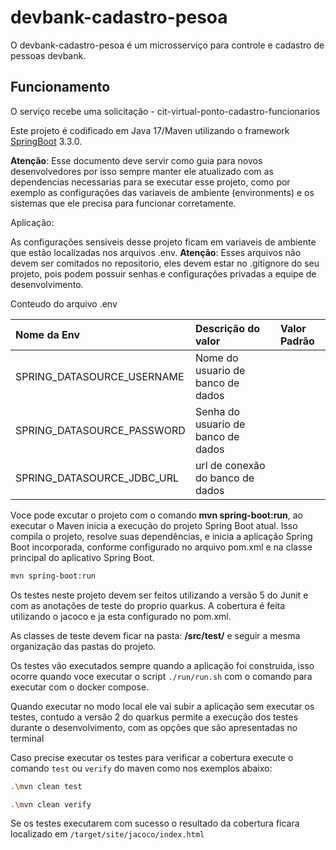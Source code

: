 # devbank-cadastro-pesoa

O devbank-cadastro-pesoa é um microsserviço para controle e cadastro de pessoas devbank.

## Funcionamento

O serviço recebe uma solicitação 
    - cit-virtual-ponto-cadastro-funcionarios

Este projeto é codificado em Java 17/Maven utilizando o framework [SpringBoot](<https://spring.io/>) 3.3.0.

**Atenção**: Esse documento deve servir como guia para novos desenvolvedores por isso sempre manter ele atualizado com as dependencias necessarias para se executar esse projeto, 
como por exemplo as configurações das variaveis de ambiente (environments) e os sistemas que ele precisa para funcionar corretamente.

Aplicação: 

As configurações sensiveis desse projeto ficam em variaveis de ambiente que estão localizadas nos arquivos .env.
**Atenção**: Esses arquivos não devem ser comitados no repositorio, eles devem estar no .gitignore do seu projeto, pois podem possuir senhas 
e configurações privadas a equipe de desenvolvimento.

Conteudo do arquivo .env

| Nome da Env                 | Descrição do valor                               | Valor Padrão                                                        |
|:----------------------------|:-------------------------------------------------|:--------------------------------------------------------------------|
| SPRING_DATASOURCE_USERNAME | Nome do usuario de banco de dados                |                                                                      |
| SPRING_DATASOURCE_PASSWORD | Senha do usuario de banco de dados               |                                                                      |
| SPRING_DATASOURCE_JDBC_URL | url de conexão do banco de dados                 |                                                                      |


Voce pode excutar o projeto com o comando **mvn spring-boot:run**, ao executar o Maven inicia a execução do projeto Spring Boot atual. Isso compila o projeto, resolve suas dependências, e inicia a aplicação Spring Boot incorporada, conforme configurado no arquivo pom.xml e na classe principal do aplicativo Spring Boot.

``` bash
mvn spring-boot:run
```


Os testes neste projeto devem ser feitos utilizando a versão 5 do Junit e com as anotações de teste do proprio quarkus.
A cobertura é feita utilizando o jacoco e ja esta configurado no pom.xml.

As classes de teste devem ficar na pasta: **/src/test/** e seguir a mesma organização das pastas do projeto.

Os testes vão executados sempre quando a aplicação foi construida, isso ocorre quando voce executar o script `./run/run.sh` com o comando
para executar com o docker compose.

Quando executar no modo local ele vai subir a aplicação sem executar os testes, contudo a versão 2 do quarkus permite a execução dos testes
durante o desenvolvimento, com as opções que são apresentadas no terminal

Caso precise executar os testes para verificar a cobertura execute o comando `test` ou `verify` do maven como nos exemplos abaixo:

``` bash
.\mvn clean test
```

``` bash
.\mvn clean verify
```

Se os testes executarem com sucesso o resultado da cobertura ficara localizado em `/target/site/jacoco/index.html`

